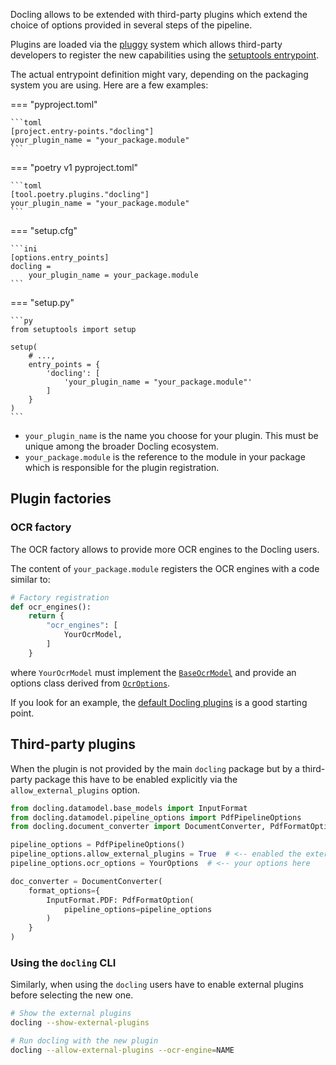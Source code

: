Docling allows to be extended with third-party plugins which extend the choice of options provided in several steps of the pipeline.

Plugins are loaded via the [pluggy](https://github.com/pytest-dev/pluggy/) system which allows third-party developers to register the new capabilities using the [setuptools entrypoint](https://setuptools.pypa.io/en/latest/userguide/entry_point.html#entry-points-for-plugins).

The actual entrypoint definition might vary, depending on the packaging system you are using. Here are a few examples:

=== "pyproject.toml"

    ```toml
    [project.entry-points."docling"]
    your_plugin_name = "your_package.module"
    ```

=== "poetry v1 pyproject.toml"

    ```toml
    [tool.poetry.plugins."docling"]
    your_plugin_name = "your_package.module"
    ```

=== "setup.cfg"

    ```ini
    [options.entry_points]
    docling =
        your_plugin_name = your_package.module
    ```

=== "setup.py"

    ```py
    from setuptools import setup

    setup(
        # ...,
        entry_points = {
            'docling': [
                'your_plugin_name = "your_package.module"'
            ]
        }
    )
    ```

- `your_plugin_name` is the name you choose for your plugin. This must be unique among the broader Docling ecosystem.
- `your_package.module` is the reference to the module in your package which is responsible for the plugin registration.

## Plugin factories

### OCR factory

The OCR factory allows to provide more OCR engines to the Docling users.

The content of `your_package.module` registers the OCR engines with a code similar to:

```py
# Factory registration
def ocr_engines():
    return {
        "ocr_engines": [
            YourOcrModel,
        ]
    }
```

where `YourOcrModel` must implement the [`BaseOcrModel`](https://github.com/docling-project/docling/blob/main/docling/models/base_ocr_model.py#L23) and provide an options class derived from [`OcrOptions`](https://github.com/docling-project/docling/blob/main/docling/datamodel/pipeline_options.py#L105).

If you look for an example, the [default Docling plugins](https://github.com/docling-project/docling/blob/main/docling/models/plugins/defaults.py) is a good starting point.

## Third-party plugins

When the plugin is not provided by the main `docling` package but by a third-party package this have to be enabled explicitly via the `allow_external_plugins` option.

```py
from docling.datamodel.base_models import InputFormat
from docling.datamodel.pipeline_options import PdfPipelineOptions
from docling.document_converter import DocumentConverter, PdfFormatOption

pipeline_options = PdfPipelineOptions()
pipeline_options.allow_external_plugins = True  # <-- enabled the external plugins
pipeline_options.ocr_options = YourOptions  # <-- your options here

doc_converter = DocumentConverter(
    format_options={
        InputFormat.PDF: PdfFormatOption(
            pipeline_options=pipeline_options
        )
    }
)
```

### Using the `docling` CLI

Similarly, when using the `docling` users have to enable external plugins before selecting the new one.

```sh
# Show the external plugins
docling --show-external-plugins

# Run docling with the new plugin
docling --allow-external-plugins --ocr-engine=NAME
```
